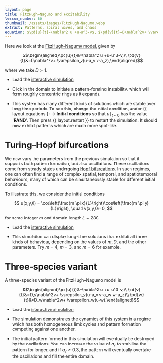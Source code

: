 ```yaml
---
layout: page
title: FitzHugh–Nagumo and excitability
lesson_number: 80
thumbnail: /assets/images/FitzHugh-Nagumo.webp
extract: Patterns, spiral waves, and chaos
equation: $\pd{u}{t}=\nabla^2 u +u-u^3-v$, $\pd{v}{t}=D\nabla^2v+ \varepsilon_v(u-a_v v-a_z)$
---
```

Here we look at the  [FitzHugh–Nagumo model](https://en.wikipedia.org/wiki/FitzHugh%E2%80%93Nagumo_model), given by 

$$\begin{aligned}\pd{u}{t}&=\nabla^2 u +u-u^3-v,\\ \pd{v}{t}&=D\nabla^2v+ \varepsilon_v(u-a_v v-a_z),\end{aligned}$$

where we take $D>1$.

* Load the [interactive simulation](/sim/?preset=FitzHugh-Nagumo) 

* Click in the domain to initiate a pattern-forming instability, which will form roughly concentric rings as it expands.

* This system has many different kinds of solutions which are stable over long time periods. To see this, change the initial condition, under <span class='click_sequence'>{{ layout.equations }} → **Initial conditions**</span> so that $u\|_{t=0}$ has the value '**RAND**'.  Then press {{ layout.restart }} to restart the simulation. It should now exhibit patterns which are much more spot-like.

# Turing–Hopf bifurcations

We now vary the parameters from the previous simulation so that it supports both pattern formation, but also oscillations. These oscillations come from steady states undergoing [Hopf bifurcations](https://en.wikipedia.org/wiki/Hopf_bifurcation). In such regimes, one can often find a range of complex spatial, temporal, and spatiotemporal behaviours, many of which can be simultaneously stable for different initial conditions. 

To illustrate this, we consider the initial conditions

$$
u(x,y,0) = \cos\left(\frac{m \pi x}{L}\right)\cos\left(\frac{m \pi y}{L}\right), \quad v(x,y,0)=0,
$$

for some integer $m$ and domain length $L=280$. 

* Load the [interactive simulation](/sim/?preset=FitzHugh-Nagumo-Hopf)

* This simulation can display long-time solutions that exhibit all three kinds of behaviour, depending on the values of $m$, $D$, and the other parameters. Try $m=4$, $m=3$, and $m=6$ for example.

# Three-species variant

A three-species variant of the FitzHugh–Nagumo model is 

$$\begin{aligned}\pd{u}{t}&=\nabla^2 u +u-u^3-v,\\ \pd{v}{t}&=D_v\nabla^2v+ \varepsilon_v(u-a_v v-a_w w-a_z)\\ \pd{w}{t}&=D_w\nabla^2w+ \varepsilon_w(u-w).\end{aligned}$$

* Load the [interactive simulation](/sim/?preset=FitzHugh-Nagumo-3) 

* The simulation demonstrates the dynamics of this system in a regime which has both homogeneous limit cycles and pattern formation competing against one another.

* The initial pattern formed in this simulation will eventually be destroyed by the oscillations. You can increase the value of $a_v$ to stabilise the pattern for longer, and if $a_v \geq 0.3$, the pattern will eventually overtake the oscillations and fill the entire domain.
